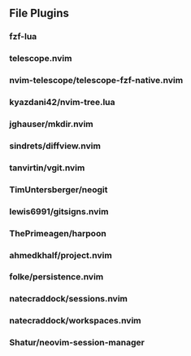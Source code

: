 
## File Plugins


### fzf-lua


### telescope.nvim


### nvim-telescope/telescope-fzf-native.nvim


### kyazdani42/nvim-tree.lua


### jghauser/mkdir.nvim


### sindrets/diffview.nvim


### tanvirtin/vgit.nvim


### TimUntersberger/neogit


### lewis6991/gitsigns.nvim


### ThePrimeagen/harpoon


### ahmedkhalf/project.nvim


### folke/persistence.nvim


### natecraddock/sessions.nvim


### natecraddock/workspaces.nvim


### Shatur/neovim-session-manager


### 


### 


### 


### 


### 


### 


### 


### 


### 


### 


### 


### 


### 



